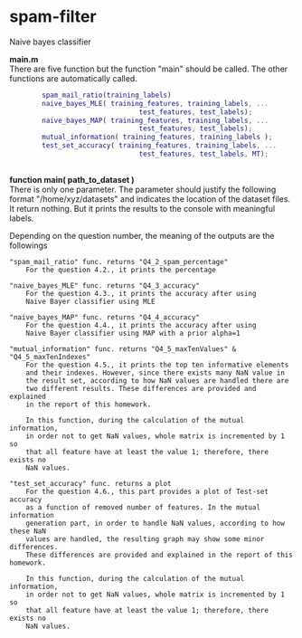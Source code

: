 # spam-filter
Naive bayes classifier

**main.m**   
There are five function but the function "main" should be called. The other functions are automatically called.
```matlab	
		spam_mail_ratio(training_labels)
		naive_bayes_MLE( training_features, training_labels, ...
   	                         	test_features, test_labels);
   	 	naive_bayes_MAP( training_features, training_labels, ...
                            	test_features, test_labels);
    	mutual_information( training_features, training_labels );
    	test_set_accuracy( training_features, training_labels, ...
                            	test_features, test_labels, MT);
                              
```
**function main( path_to_dataset )**  
There is only one parameter. The parameter should justify the following format "/home/xyz/datasets" and indicates the location of the dataset files.  
It return nothing. But it prints the results to the console with meaningful labels.

Depending on the question number, the meaning of the outputs are the followings

	"spam_mail_ratio" func. returns "Q4_2_spam_percentage"
		For the question 4.2., it prints the percentage
		
	"naive_bayes_MLE" func. returns "Q4_3_accuracy"
		For the question 4.3., it prints the accuracy after using
		Naive Bayer classifier using MLE
		
	"naive_bayes_MAP" func. returns "Q4_4_accuracy"
		For the question 4.4., it prints the accuracy after using
		Naive Bayer classifier using MAP with a prior alpha=1
		
	"mutual_information" func. returns "Q4_5_maxTenValues" &  "Q4_5_maxTenIndexes"
		For the question 4.5., it prints the top ten informative elements 
		and their indexes. However, since there exists many NaN value in 
		the result set, according to how NaN values are handled there are 
		two different results. These differences are provided and explained
		in the report of this homework.
		
		In this function, during the calculation of the mutual information, 
		in order not to get NaN values, whole matrix is incremented by 1 so 
		that all feature have at least the value 1; therefore, there exists no
		NaN values.
	
	"test_set_accuracy" func. returns a plot
		For the question 4.6., this part provides a plot of Test-set accuracy 
		as a function of removed number of features. In the mutual information
		generation part, in order to handle NaN values, according to how these NaN
		values are handled, the resulting graph may show some minor differences. 
		These differences are provided and explained in the report of this homework.
		
		In this function, during the calculation of the mutual information, 
		in order not to get NaN values, whole matrix is incremented by 1 so 
		that all feature have at least the value 1; therefore, there exists no
		NaN values.
